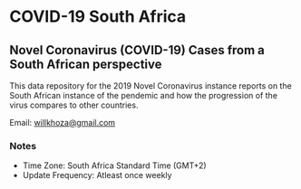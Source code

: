 # COVID-19 South Africa

## Novel Coronavirus (COVID-19) Cases from a South African perspective

This data repository for the 2019 Novel Coronavirus instance reports on the South African instance of the pendemic and how the progression of the virus compares to other countries.

Email: willkhoza@gmail.com

### Notes
- Time Zone:  South Africa Standard Time (GMT+2)
- Update Frequency: Atleast once weekly
